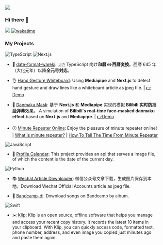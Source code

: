 [![](https://profile-calendar.vercel.app/image?font=juicy-fills&bgColor=pink)](https://github.com/Cygra/profile-calendar)

### Hi there 👋

![](https://komarev.com/ghpvc/?username=Cygra&color=blue)
[![wakatime](https://wakatime.com/badge/user/86233be0-b285-4ecc-bcb4-3aef691e1b50.svg)](https://wakatime.com/@86233be0-b285-4ecc-bcb4-3aef691e1b50)

### My Projects

![TypeScript](https://img.shields.io/badge/typescript-black?style=for-the-badge&logo=typescript) ![Next.js](https://img.shields.io/badge/next.js-000000?style=for-the-badge&logo=nextdotjs&logoColor=white)

- 📅 [date-format-wareki](https://github.com/Cygra/date-format-wareki): 🇯🇵 TypeScript 向け<b>和暦<=>西暦変換</b>。西暦 645 年（大化元年）以降<b>全元号対応</b>。

- 👌 [Hand Gesture Whiteboard](https://github.com/Cygra/hand-gesture-whiteboard): Using <b>Mediapipe</b> and <b>Next.js</b> to detect hand gesture and draw lines like a whiteboard.article as jpeg file. | [👉Demo](https://cygra.github.io/hand-gesture-whiteboard/)

- 🎥 [Danmaku Mask](https://github.com/Cygra/danmaku-mask): 基于 <b>Next.js</b> 和 <b>Mediapipe</b> 实现的模拟 <b>Bilibili 实时防挡脸弹幕</b>效果。 A simulation of <b>Bilibili's real-time face-masked danmaku effect</b> based on <b>Next.js</b> and <b>Mediapipe</b>. | [👉Demo](https://github.com/Cygra/danmaku-mask)

- 🕕 [Minute Repeater Online](https://github.com/Cygra/minute-repeater-online): Enjoy the pleasure of minute repeater online! | [What is minute repeater?](https://en.wikipedia.org/wiki/Repeater_(horology)) | [How To Tell The Time From Minute Repeater](https://youtu.be/roRceZjwnS8?si=2lNcZ4pG8o1onJWf)

![JavaScript](https://img.shields.io/badge/javascript-blue?style=for-the-badge&logo=javascript)

- 📅 [Profile Calendar](https://github.com/Cygra/profile-calendar): This project provides an api that serves a image file, of which the content is the date of the current day.

![Python](https://img.shields.io/badge/python-yellow?style=for-the-badge&logo=python)

- 📚 [Wechat Article Downloader](https://github.com/Cygra/wechat-article-dl): 微信公众号文章下载，生成图片保存到本地。Download Wechat Official Accounts article as jpeg file.

- 🎵 [Bandcamp-dl](https://github.com/Cygra/bandcamp-dl): Download songs on Bandcamp by album.

![Swift](https://img.shields.io/badge/swift-pink?style=for-the-badge&logo=swift)

- ✂️ [Klip](https://github.com/Cygra/Klip): Klip is an open source, offline software that helps you manage and access your recent copy history. It records the latest 10 items in your clipboard. With Klip, you can quickly access code, formatted text, phone number, address, and even image you copied just minutes ago and paste them again.
